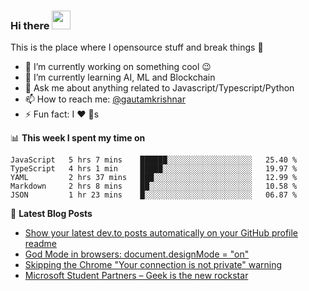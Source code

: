 ### Hi there <img src="https://media.giphy.com/media/hvRJCLFzcasrR4ia7z/giphy.gif" width="30px">
This is the place where I opensource stuff and break things :rofl:

- 🔭 I’m currently working on something cool :wink:
- 🌱 I’m currently learning AI, ML and Blockchain
- 💬 Ask me about anything related to Javascript/Typescript/Python
- 📫 How to reach me: [@gautamkrishnar](https://twitter.com/gautamkrishnar)
- ⚡ Fun fact: I :heart: :dog:s

📊 **This week I spent my time on**
<!--START_SECTION:waka-->
```text
JavaScript   5 hrs 7 mins    ██████░░░░░░░░░░░░░░░░░░░   25.40 % 
TypeScript   4 hrs 1 min     █████░░░░░░░░░░░░░░░░░░░░   19.97 % 
YAML         2 hrs 37 mins   ███░░░░░░░░░░░░░░░░░░░░░░   12.99 % 
Markdown     2 hrs 8 mins    ██░░░░░░░░░░░░░░░░░░░░░░░   10.58 % 
JSON         1 hr 23 mins    █░░░░░░░░░░░░░░░░░░░░░░░░   06.87 %
```
<!--END_SECTION:waka-->

📕 **Latest Blog Posts**
<!-- BLOG-POST-LIST:START -->
- [Show your latest dev.to posts automatically on your GitHub profile readme](https://dev.to/gautamkrishnar/show-your-latest-dev-to-posts-automatically-in-your-github-profile-readme-3nk8)
- [God Mode in browsers: document.designMode = "on"](https://dev.to/gautamkrishnar/god-mode-in-browsers-document-designmode-on-2pmo)
- [Skipping the Chrome "Your connection is not private" warning](https://dev.to/gautamkrishnar/quickbits-1-skipping-the-chrome-your-connection-is-not-private-warning-4kp1)
- [Microsoft Student Partners – Geek is the new rockstar](https://dev.to/gautamkrishnar/microsoft-student-partners--geek-is-the-new-rockstar)
<!-- BLOG-POST-LIST:END -->
